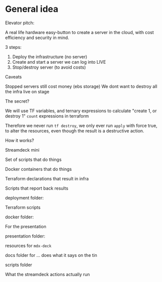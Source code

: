 # General idea

Elevator pitch:

A real life hardware easy-button to create a server
in the cloud, with cost efficiency and security in mind.

3 steps:

1. Deploy the infrastructure (no server)
2. Create and start a server we can log into LIVE
3. Stop/destroy server (to avoid costs)

Caveats

Stopped servers still cost money (ebs storage)
We dont want to destroy all the infra live on stage

The secret?

We will use TF variables, and ternary expressions to
calculate "create 1, or destroy 1" `count` expressions
in terraform

Therefore we never run `tf destroy`, we only ever run `apply` with force true, to alter the resources, even though the result is a destructive action.

How it works?

Streamdeck mini

Set of scripts that do things

Docker containers that do things

Terraform declarations that result in infra

Scripts that report back results

deployment folder:

Terraform scripts

docker folder:

For the presentation

presentation folder:

resources for `mdx-deck`

docs folder for ... does what it says on the tin

scripts folder

What the streamdeck actions actually run
